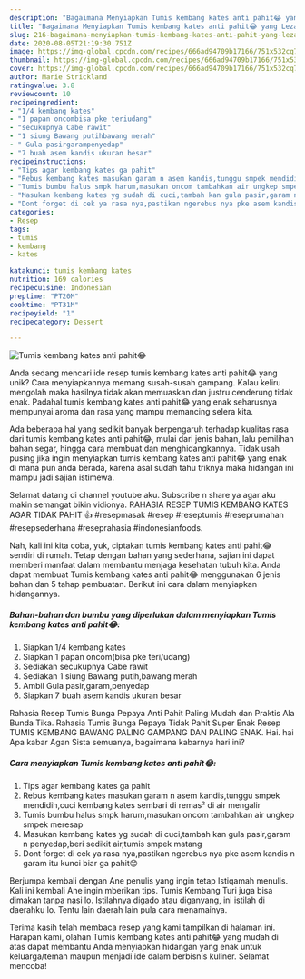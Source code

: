 ```yaml
---
description: "Bagaimana Menyiapkan Tumis kembang kates anti pahit😂 yang Lezat Sekali"
title: "Bagaimana Menyiapkan Tumis kembang kates anti pahit😂 yang Lezat Sekali"
slug: 216-bagaimana-menyiapkan-tumis-kembang-kates-anti-pahit-yang-lezat-sekali
date: 2020-08-05T21:19:30.751Z
image: https://img-global.cpcdn.com/recipes/666ad94709b17166/751x532cq70/tumis-kembang-kates-anti-pahit😂-foto-resep-utama.jpg
thumbnail: https://img-global.cpcdn.com/recipes/666ad94709b17166/751x532cq70/tumis-kembang-kates-anti-pahit😂-foto-resep-utama.jpg
cover: https://img-global.cpcdn.com/recipes/666ad94709b17166/751x532cq70/tumis-kembang-kates-anti-pahit😂-foto-resep-utama.jpg
author: Marie Strickland
ratingvalue: 3.8
reviewcount: 10
recipeingredient:
- "1/4 kembang kates"
- "1 papan oncombisa pke teriudang"
- "secukupnya Cabe rawit"
- "1 siung Bawang putihbawang merah"
- " Gula pasirgarampenyedap"
- "7 buah asem kandis ukuran besar"
recipeinstructions:
- "Tips agar kembang kates ga pahit"
- "Rebus kembang kates masukan garam n asem kandis,tunggu smpek mendidih,cuci kembang kates sembari di remas² di air mengalir"
- "Tumis bumbu halus smpk harum,masukan oncom tambahkan air ungkep smpek meresap"
- "Masukan kembang kates yg sudah di cuci,tambah kan gula pasir,garam n penyedap,beri sedikit air,tumis smpek matang"
- "Dont forget di cek ya rasa nya,pastikan ngerebus nya pke asem kandis n garam itu kunci biar ga pahit😊"
categories:
- Resep
tags:
- tumis
- kembang
- kates

katakunci: tumis kembang kates 
nutrition: 169 calories
recipecuisine: Indonesian
preptime: "PT20M"
cooktime: "PT31M"
recipeyield: "1"
recipecategory: Dessert

---
```



![Tumis kembang kates anti pahit😂](https://img-global.cpcdn.com/recipes/666ad94709b17166/751x532cq70/tumis-kembang-kates-anti-pahit😂-foto-resep-utama.jpg)

Anda sedang mencari ide resep tumis kembang kates anti pahit😂 yang unik? Cara menyiapkannya memang susah-susah gampang. Kalau keliru mengolah maka hasilnya tidak akan memuaskan dan justru cenderung tidak enak. Padahal tumis kembang kates anti pahit😂 yang enak seharusnya mempunyai aroma dan rasa yang mampu memancing selera kita.

Ada beberapa hal yang sedikit banyak berpengaruh terhadap kualitas rasa dari tumis kembang kates anti pahit😂, mulai dari jenis bahan, lalu pemilihan bahan segar, hingga cara membuat dan menghidangkannya. Tidak usah pusing jika ingin menyiapkan tumis kembang kates anti pahit😂 yang enak di mana pun anda berada, karena asal sudah tahu triknya maka hidangan ini mampu jadi sajian istimewa.

Selamat datang di channel youtube aku. Subscribe n share ya agar aku makin semangat bikin vidionya. RAHASIA RESEP TUMIS KEMBANG KATES AGAR TIDAK PAHIT 👍 #resepmasak #resep #reseptumis #reseprumahan #resepsederhana #reseprahasia #indonesianfoods.


Nah, kali ini kita coba, yuk, ciptakan tumis kembang kates anti pahit😂 sendiri di rumah. Tetap dengan bahan yang sederhana, sajian ini dapat memberi manfaat dalam membantu menjaga kesehatan tubuh kita. Anda dapat membuat Tumis kembang kates anti pahit😂 menggunakan 6 jenis bahan dan 5 tahap pembuatan. Berikut ini cara dalam menyiapkan hidangannya.

<!--inarticleads1-->

##### Bahan-bahan dan bumbu yang diperlukan dalam menyiapkan Tumis kembang kates anti pahit😂:

1. Siapkan 1/4 kembang kates
1. Siapkan 1 papan oncom(bisa pke teri/udang)
1. Sediakan secukupnya Cabe rawit
1. Sediakan 1 siung Bawang putih,bawang merah
1. Ambil  Gula pasir,garam,penyedap
1. Siapkan 7 buah asem kandis ukuran besar


Rahasia Resep Tumis Bunga Pepaya Anti Pahit Paling Mudah dan Praktis Ala Bunda Tika. Rahasia Tumis Bunga Pepaya Tidak Pahit Super Enak Resep TUMIS KEMBANG BAWANG PALING GAMPANG DAN PALING ENAK. Hai. hai Apa kabar Agan Sista semuanya, bagaimana kabarnya hari ini? 

<!--inarticleads2-->

##### Cara menyiapkan Tumis kembang kates anti pahit😂:

1. Tips agar kembang kates ga pahit
1. Rebus kembang kates masukan garam n asem kandis,tunggu smpek mendidih,cuci kembang kates sembari di remas² di air mengalir
1. Tumis bumbu halus smpk harum,masukan oncom tambahkan air ungkep smpek meresap
1. Masukan kembang kates yg sudah di cuci,tambah kan gula pasir,garam n penyedap,beri sedikit air,tumis smpek matang
1. Dont forget di cek ya rasa nya,pastikan ngerebus nya pke asem kandis n garam itu kunci biar ga pahit😊


Berjumpa kembali dengan Ane penulis yang ingin tetap Istiqamah menulis. Kali ini kembali Ane ingin mberikan tips. Tumis Kembang Turi juga bisa dimakan tanpa nasi lo. Istilahnya digado atau diganyang, ini istilah di daerahku lo. Tentu lain daerah lain pula cara menamainya. 

Terima kasih telah membaca resep yang kami tampilkan di halaman ini. Harapan kami, olahan Tumis kembang kates anti pahit😂 yang mudah di atas dapat membantu Anda menyiapkan hidangan yang enak untuk keluarga/teman maupun menjadi ide dalam berbisnis kuliner. Selamat mencoba!
